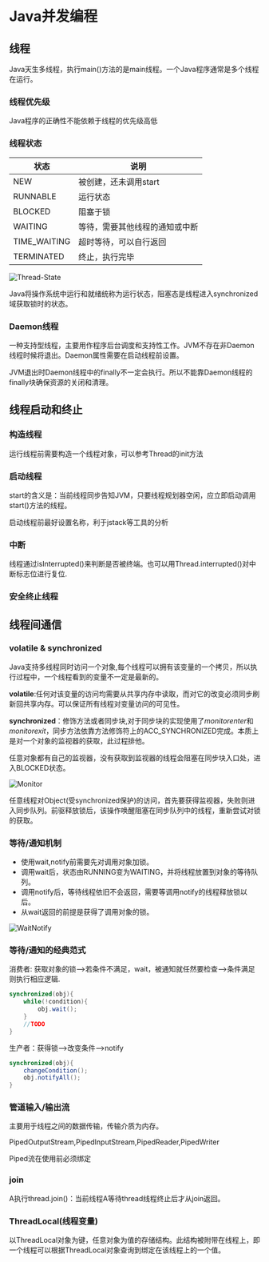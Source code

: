 # Java并发编程

## 线程

Java天生多线程，执行main()方法的是main线程。一个Java程序通常是多个线程在运行。

### 线程优先级

Java程序的正确性不能依赖于线程的优先级高低

### 线程状态

| 状态         | 说明                           |
| ------------ | ------------------------------ |
| NEW          | 被创建，还未调用start          |
| RUNNABLE     | 运行状态                       |
| BLOCKED      | 阻塞于锁                       |
| WAITING      | 等待，需要其他线程的通知或中断 |
| TIME_WAITING | 超时等待，可以自行返回         |
| TERMINATED   | 终止，执行完毕                 |

![Thread-State](D:\Java\MultipleProgram\src\chap4\Thread-State.png)

Java将操作系统中运行和就绪统称为运行状态，阻塞态是线程进入synchronized域获取锁时的状态。

### Daemon线程

一种支持型线程，主要用作程序后台调度和支持性工作。JVM不存在非Daemon线程时候将退出。Daemon属性需要在启动线程前设置。

JVM退出时Daemon线程中的finally不一定会执行。所以不能靠Daemon线程的finally块确保资源的关闭和清理。

## 线程启动和终止

### 构造线程

运行线程前需要构造一个线程对象，可以参考Thread的init方法

### 启动线程

start的含义是：当前线程同步告知JVM，只要线程规划器空闲，应立即启动调用start()方法的线程。

启动线程前最好设置名称，利于jstack等工具的分析

### 中断

线程通过isInterrupted()来判断是否被终端。也可以用Thread.interrupted()对中断标志位进行复位.

### 安全终止线程

## 线程间通信

### volatile  &  synchronized

Java支持多线程同时访问一个对象,每个线程可以拥有该变量的一个拷贝，所以执行过程中，一个线程看到的变量不一定是最新的。

**volatile**:任何对该变量的访问均需要从共享内存中读取，而对它的改变必须同步刷新回共享内存。可以保证所有线程对变量访问的可见性。

**synchronized**：修饰方法或者同步块,对于同步块的实现使用了*monitorenter*和*monitorexit*，同步方法依靠方法修饰符上的ACC_SYNCHRONIZED完成。本质上是对一个对象的监视器的获取，此过程排他。

任意对象都有自己的监视器，没有获取到监视器的线程会阻塞在同步块入口处，进入BLOCKED状态。

![Monitor](D:\Java\MultipleProgram\src\chap4\Monitor.png)

任意线程对Object(受synchronized保护)的访问，首先要获得监视器，失败则进入同步队列。前驱释放锁后，该操作唤醒阻塞在同步队列中的线程，重新尝试对锁的获取。

### 等待/通知机制

* 使用wait,notify前需要先对调用对象加锁。
* 调用wait后，状态由RUNNING变为WAITING，并将线程放置到对象的等待队列。
* 调用notify后，等待线程依旧不会返回，需要等调用notify的线程释放锁以后。
* 从wait返回的前提是获得了调用对象的锁。

![WaitNotify](D:\Java\MultipleProgram\src\chap4\WaitNotify.png)

### 等待/通知的经典范式

消费者: 获取对象的锁——>若条件不满足，wait，被通知就任然要检查——>条件满足则执行相应逻辑.

```java
synchronized(obj){
    while(!condition){
        obj.wait();
    }
    //TODO
}
```

生产者：获得锁——>改变条件——>notify

```java
synchronized(obj){
    changeCondition();
    obj.notifyAll();
}
```

### 管道输入/输出流

主要用于线程之间的数据传输，传输介质为内存。

PipedOutputStream,PipedInputStream,PipedReader,PipedWriter

Piped流在使用前必须绑定

### join

A执行thread.join()：当前线程A等待thread线程终止后才从join返回。

### ThreadLocal(线程变量)

以ThreadLocal对象为键，任意对象为值的存储结构。此结构被附带在线程上，即一个线程可以根据ThreadLocal对象查询到绑定在该线程上的一个值。

